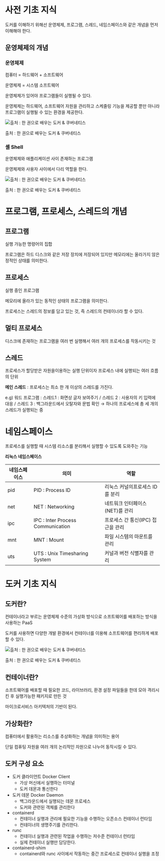 # 사전 기초 지식

도커를 이해하기 위해선 운영체제, 프로그램, 스레드, 네임스페이스와 같은 개념을 먼저 이해해야 한다.

## 운영체제의 개념

### 운영체제

컴퓨터 = 하드웨어 + 소프트웨어

운영체제 = 시스템 소프트웨어

운영체제가 있어야 프로그램들이 실행될 수 있다.

운영체제는 하드웨어, 소프트웨어 자원을 관리하고 스케줄링 기능을 제공할 뿐만 아니라 프로그램이 실행될 수 있는 환경을 제공한다.

![출처 : 한 권으로 배우는 도커 & 쿠버네티스](https://prod-files-secure.s3.us-west-2.amazonaws.com/b291ae99-0797-44af-953b-84d405d16c0f/bfc399fc-2ac8-41d1-a62d-b36c513fcd3c/55e44202-2951-49c8-8a78-ebf7a3efbd3c.png)

출처 : 한 권으로 배우는 도커 & 쿠버네티스

### 셸 Shell

운영체제와 애플리케이션 사이 존재하는 프로그램

운영체제와 사용자 사이에서 다리 역할을 한다.

![출처 : 한 권으로 배우는 도커 & 쿠버네티스](https://prod-files-secure.s3.us-west-2.amazonaws.com/b291ae99-0797-44af-953b-84d405d16c0f/459865c3-2322-4a32-b44e-85949b1e215f/9a6fe034-c90e-4459-8007-8ef9d35722ea.png)

출처 : 한 권으로 배우는 도커 & 쿠버네티스

# 프로그램, 프로세스, 스레드의 개념

## 프로그램

실행 가능한  명령어의 집합

프로그램은 하드 디스크와 같은 저장 장치에 저장되어 있지만 메모리에는 올라가지 않은 정적인 상태를 의미한다.

## 프로세스

실행 중인 프로그램

메모리에 올라가 있는 동적인 상태의 프로그램을 의미한다.

프로세스는 스레드의 정보를 담고 있는 것, 즉 스레드의 컨테이너라 할 수 있다.

## 멀티 프로세스

디스크에 존재하는 프로그램을 여러 번 실행해서 여러 개의 프로세스를 작동시키는 것

## 스레드

프로세스가 할당받은 자원을이용하는 실행 단위이자 프로세스 내에 실행되는 여러 흐름의 단위

**메인 스레드** : 프로세스는 최소 한 개 이상의 스레드를 가진다.

e.g) 워드 프로그램 :  스레드1 : 화면상 글자 보여주기 / 스레드 2 : 사용자의 키 입력에 대응 / 스레드 3 : 백그라운드에서 오탈자와 문법 확인 → 하나의 프로세스에 총 세 개의 스레드가 실행되는 중

# 네임스페이스

프로세스를 실행할 때 시스템 리소스를 분리해서 실행할 수 있도록 도와주는 기능

**리눅스 네임스페이스**

| 네임스페이스 | 의미 | 역할 |
| --- | --- | --- |
| pid | PID : Process ID | 리눅스 커널의프로세스 ID를 분리 |
| net | NET : Networking | 네트워크 인터페이스(NET)를 관리 |
| ipc | IPC : Inter Process Communication | 프로세스 간 통신(IPC) 접근을 관리 |
| mnt | MNT : Mount | 파일 시스템의 마운트를 관리 |
| uts | UTS : Unix Timesharing System | 커널과 버전 식별자를 관리 |

# 도커 기초 지식

## 도커란?

컨테이너라고 부르는 운영체제 수준의 가상화 방식으로 소프트웨어를 배포하는 방식을 사용하는 PaaS

도커를 사용하면 다양한 개발 환경에서 컨테이너를 이용해 소프트웨어를 편리하게 배포할 수 있다.

![출처 : 한 권으로 배우는 도커 & 쿠버네티스 ](https://prod-files-secure.s3.us-west-2.amazonaws.com/b291ae99-0797-44af-953b-84d405d16c0f/139053b6-b5de-466e-9bb8-3a2c411012ca/1d9938b8-5c57-47de-8129-0768d135c1c2.png)

출처 : 한 권으로 배우는 도커 & 쿠버네티스

## 컨테이너란?

소프트웨어를 배포할 때 필요한 코드, 라이브러리, 환경 설정 파일들을 한데 모아 격리시킨 후 실행가능한 패키지로 만든 것

마이크로서비스 아키텍처의 기반이 된다.

## 가상화란?

컴퓨터에서 활용하는 리소스를 추상화하는 개념을 의미하는 용어

단일 컴퓨팅 자원을 여러 개의 논리적인 자원으로 나누어 동작시킬 수 있다.

## 도커 구성 요소

- 도커 클라이언트 Docker Client
    - 가상 머신에서 실행하는 터미널
    - 도커 데몬과 통신한다
- 도커 데몬 Docker Daemon
    - 백그라운드에서 실행되는 데몬 프로세스
    - 도커와 관련된 객체를 관리한다
- containerd
    - 컨테이너 실행과 관리에 필요한 기능을 수행하는 오픈소스 컨테이너 런타임
    - 컨테이너의 생명주기를 관리한다.
- runc
    - 컨테이너 실행과 관련된 작업을 수행하는 저수준 컨테이너 런타임
    - 실제 컨테이너 실행만 담당한다.
- containerd-shim
    - containerd와 runc 사이에서 작동하는 중간 프로세스로 컨테이너 실행을 조정